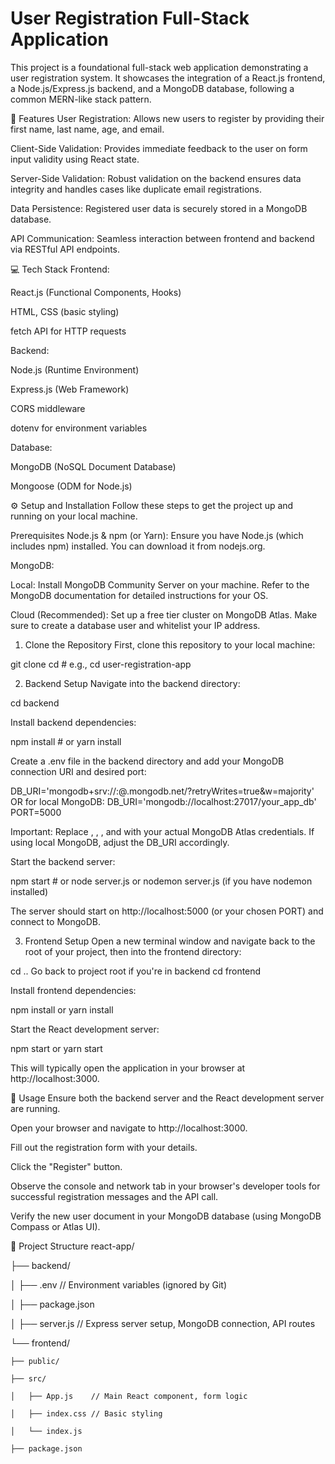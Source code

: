 # User Registration Full-Stack Application
This project is a foundational full-stack web application demonstrating a user registration system. It showcases the integration of a React.js frontend, a Node.js/Express.js backend, and a MongoDB database, following a common MERN-like stack pattern.

🚀 Features
User Registration: Allows new users to register by providing their first name, last name, age, and email.

Client-Side Validation: Provides immediate feedback to the user on form input validity using React state.

Server-Side Validation: Robust validation on the backend ensures data integrity and handles cases like duplicate email registrations.

Data Persistence: Registered user data is securely stored in a MongoDB database.

API Communication: Seamless interaction between frontend and backend via RESTful API endpoints.

💻 Tech Stack
Frontend:

React.js (Functional Components, Hooks)

HTML, CSS (basic styling)

fetch API for HTTP requests

Backend:

Node.js (Runtime Environment)

Express.js (Web Framework)

CORS middleware

dotenv for environment variables

Database:

MongoDB (NoSQL Document Database)

Mongoose (ODM for Node.js)

⚙️ Setup and Installation
Follow these steps to get the project up and running on your local machine.

Prerequisites
Node.js & npm (or Yarn): Ensure you have Node.js (which includes npm) installed. You can download it from nodejs.org.

MongoDB:

Local: Install MongoDB Community Server on your machine. Refer to the MongoDB documentation for detailed instructions for your OS.

Cloud (Recommended): Set up a free tier cluster on MongoDB Atlas. Make sure to create a database user and whitelist your IP address.

1. Clone the Repository
First, clone this repository to your local machine:

git clone <repository-url>
cd <project-directory> # e.g., cd user-registration-app

2. Backend Setup
Navigate into the backend directory:

cd backend

Install backend dependencies:

npm install # or yarn install

Create a .env file in the backend directory and add your MongoDB connection URI and desired port:

DB_URI='mongodb+srv://<your-atlas-username>:<your-atlas-password>@<your-cluster-name>.mongodb.net/<your-database-name>?retryWrites=true&w=majority'
OR for local MongoDB: DB_URI='mongodb://localhost:27017/your_app_db'
PORT=5000

Important: Replace <your-atlas-username>, <your-atlas-password>, <your-cluster-name>, and <your-database-name> with your actual MongoDB Atlas credentials. If using local MongoDB, adjust the DB_URI accordingly.

Start the backend server:

npm start # or node server.js or nodemon server.js (if you have nodemon installed)

The server should start on http://localhost:5000 (or your chosen PORT) and connect to MongoDB.

3. Frontend Setup
Open a new terminal window and navigate back to the root of your project, then into the frontend directory:

cd .. Go back to project root if you're in backend
cd frontend

Install frontend dependencies:

npm install  or yarn install

Start the React development server:

npm start  or yarn start

This will typically open the application in your browser at http://localhost:3000.

🚀 Usage
Ensure both the backend server and the React development server are running.

Open your browser and navigate to http://localhost:3000.

Fill out the registration form with your details.

Click the "Register" button.

Observe the console and network tab in your browser's developer tools for successful registration messages and the API call.

Verify the new user document in your MongoDB database (using MongoDB Compass or Atlas UI).

📂 Project Structure
react-app/

├── backend/

│   ├── .env          // Environment variables (ignored by Git)

│   ├── package.json

│   ├── server.js     // Express server setup, MongoDB connection, API routes

└── frontend/

    ├── public/
    
    ├── src/
    
    │   ├── App.js    // Main React component, form logic
    
    │   ├── index.css // Basic styling
    
    │   └── index.js
    
    ├── package.json
